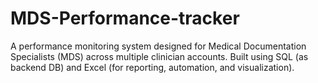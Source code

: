 # MDS-Performance-tracker
A performance monitoring system designed for Medical Documentation Specialists (MDS) across multiple clinician accounts. Built using SQL (as backend DB) and Excel (for reporting, automation, and visualization).
